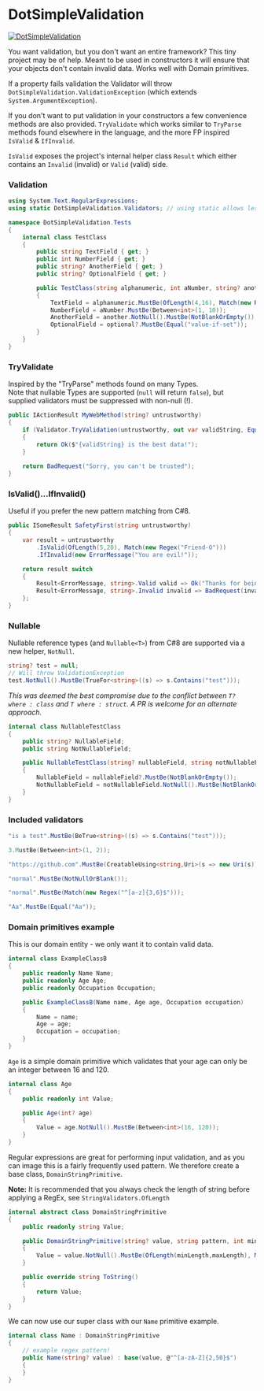 # DotSimpleValidation

[![DotSimpleValidation](https://img.shields.io/nuget/v/DotSimpleValidation )](https://www.nuget.org/packages/DotSimpleValidation/)

You want validation, but you don't want an entire framework? This tiny project may be of help.
Meant to be used in constructors it will ensure that your objects don't contain invalid data. 
Works well with Domain primitives.

If a property fails validation the Validator will throw `DotSimpleValidation.ValidationException` (which extends `System.ArgumentException`).  
 
 If you don't want to put validation in your constructors 
 a few convenience methods are also provided. `TryValidate` which works similar to `TryParse` methods
 found elsewhere in the language, and the more FP inspired `IsValid` & `IfInvalid`.    
 
 `IsValid` exposes the project's internal helper class `Result` which either contains an `Invalid` (invalid) or `Valid` (valid) side.   

### Validation

```C#
using System.Text.RegularExpressions;
using static DotSimpleValidation.Validators; // using static allows less verbose usage

namespace DotSimpleValidation.Tests
{
    internal class TestClass
    {
        public string TextField { get; }
        public int NumberField { get; }
        public string? AnotherField { get; }
        public string? OptionalField { get; }

        public TestClass(string alphanumeric, int aNumber, string? another, string optional = null)
        {
            TextField = alphanumeric.MustBe(OfLength(4,16), Match(new Regex("([a-zA-Z0-9])")));
            NumberField = aNumber.MustBe(Between<int>(1, 10));
            AnotherField = another.NotNull().MustBe(NotBlankOrEmpty());
            OptionalField = optional?.MustBe(Equal("value-if-set"));
        }
    }
}
```

### TryValidate
Inspired by the "TryParse" methods found on many Types.  
Note that nullable Types are supported (`null` will return `false`), but  
supplied validators must be suppressed with non-null (!). 

```C#
public IActionResult MyWebMethod(string? untrustworthy)
{
    if (Validator.TryValidation(untrustworthy, out var validString, Equal("good data")!)) 
    {
        return Ok($"{validString} is the best data!");
    } 
 
    return BadRequest("Sorry, you can't be trusted");     
}
```

### IsValid()...IfInvalid()
Useful if you prefer the new pattern matching from C#8.

```C#
public ISomeResult SafetyFirst(string untrustworthy)
{
    var result = untrustworthy
        .IsValid(OfLength(5,20), Match(new Regex("Friend-O")))
        .IfInvalid(new ErrorMessage("You are evil!"));

    return result switch
    {
        Result<ErrorMessage, string>.Valid valid => Ok("Thanks for being our " + valid.Data),
        Result<ErrorMessage, string>.Invalid invalid => BadRequest(invalid.Error)
    }; 
}
```

### Nullable

Nullable reference types (and `Nullable<T>`) from C#8 are supported via a new helper, `NotNull`. 

```C#
string? test = null;
// Will throw ValidationException
test.NotNull().MustBe(TrueFor<string>((s) => s.Contains("test"))); 
```

*This was deemed the best compromise due to the conflict between `T? where : class` and `T where : struct`. A PR is welcome for an alternate approach.* 

```C#
internal class NullableTestClass
{
    public string? NullableField;
    public string NotNullableField;

    public NullableTestClass(string? nullableField, string notNullableField)
    {
        NullableField = nullableField?.MustBe(NotBlankOrEmpty());
        NotNullableField = notNullableField.NotNull().MustBe(NotBlankOrEmpty());
    }
}
```


### Included validators

```C#
"is a test".MustBe(BeTrue<string>((s) => s.Contains("test")));
```

```C#
3.MustBe(Between<int>(1, 2));
```

```C#
"https://github.com".MustBe(CreatableUsing<string,Uri>(s => new Uri(s)));
```

```C#
"normal".MustBe(NotNullOrBlank());
```

```C#
"normal".MustBe(Match(new Regex("^[a-z]{3,6}$")));
```

```C#
"Aa".MustBe(Equal("Aa"));
```

### Domain primitives example

This is our domain entity - we only want it to contain valid data.

```C#
internal class ExampleClassB
{
    public readonly Name Name;
    public readonly Age Age;
    public readonly Occupation Occupation;

    public ExampleClassB(Name name, Age age, Occupation occupation)
    {
        Name = name;
        Age = age;
        Occupation = occupation;
    }
}
```

`Age` is a simple domain primitive which validates that your age can only be an integer between 16 and 120.

```C#
internal class Age
{
    public readonly int Value;

    public Age(int? age)
    {
        Value = age.NotNull().MustBe(Between<int>(16, 120));
    }
}
```

Regular expressions are great for performing input validation, and as you can image this is a fairly frequently used pattern. We therefore create a base class, `DomainStringPrimitive`.  

**Note:** It is recommended that you always check the length of string before applying a RegEx, see `StringValidators.OfLength`

```C#
internal abstract class DomainStringPrimitive
{
    public readonly string Value;

    public DomainStringPrimitive(string? value, string pattern, int minLength = 3, int maxLength = 30)
    {
        Value = value.NotNull().MustBe(OfLength(minLength,maxLength), Match(new Regex(pattern)));
    }

    public override string ToString()
    {
        return Value;
    }
}
```

We can now use our super class with our `Name` primitive example.

```C#
internal class Name : DomainStringPrimitive
{
    // example regex pattern!
    public Name(string? value) : base(value, @"^[a-zA-Z]{2,50}$") 
    {
    }
}
```
